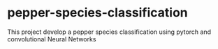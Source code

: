 # pepper-species-classification
This project develop a pepper species classification using pytorch and convolutional Neural Networks

